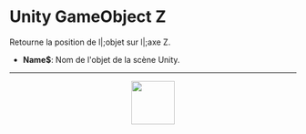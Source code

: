 # Unity GameObject Z
Retourne la position de l|;objet sur l|;axe Z.
- **Name&dollar;**: Nom de l'objet de la scène Unity.
---
<p align="center"><img valign="middle" width="76px" src="https://drive.google.com/uc?export=view&id=1c2KO0LJpvMS9X9CAGV6dOfciR7OWhdKA" /></p>